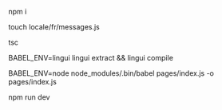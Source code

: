 npm i

touch locale/fr/messages.js

tsc

BABEL_ENV=lingui lingui extract && lingui compile

BABEL_ENV=node node_modules/.bin/babel pages/index.js -o pages/index.js

npm run dev
